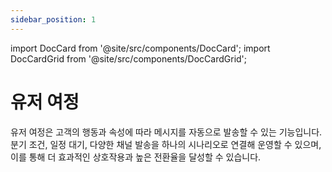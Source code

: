 ```yaml
---
sidebar_position: 1
---
```



import DocCard from '@site/src/components/DocCard';
import DocCardGrid from '@site/src/components/DocCardGrid';

# 유저 여정

유저 여정은 고객의 행동과 속성에 따라 메시지를 자동으로 발송할 수 있는 기능입니다. 분기 조건, 일정 대기, 다양한 채널 발송을 하나의 시나리오로 연결해 운영할 수 있으며, 이를 통해 더 효과적인 상호작용과 높은 전환율을 달성할 수 있습니다.

<div className="doccards-blue">
<DocCardGrid cols={2}>
  <DocCard
    title="시작하기"
    description="유저 여정이란?"
    href="/docs/user-journey/getting-started"
    icon="📄"
  />
  <DocCard
    title="유저 여정 기본 설정"
    description="유저 여정 만들기"
    href="/docs/user-journey/basic-settings"
    icon="📄"
  />
  <DocCard
    title="유저 여정 상태와 수정"
    description="유저 여정 상태"
    href="/docs/user-journey/status-and-modification"
    icon="📄"
  />
  <DocCard
    title="유저 여정 노드"
    description="7 항목"
    href="/docs/user-journey/user-journey-nodes"
    icon="📁"
  />
</DocCardGrid>
</div>